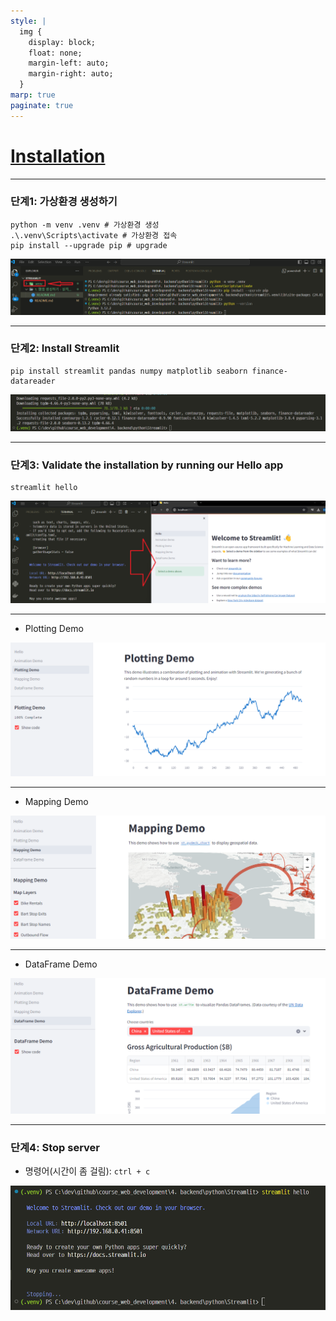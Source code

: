 ```yaml
---
style: |
  img {
    display: block;
    float: none;
    margin-left: auto;
    margin-right: auto;
  }
marp: true
paginate: true
---
```

# [Installation](https://docs.streamlit.io/get-started/installation)

---
### 단계1: 가상환경 생성하기 
```shell
python -m venv .venv # 가상환경 생성 
.\.venv\Scripts\activate # 가상환경 접속 
pip install --upgrade pip # upgrade
```
![alt text](./img/image.png)

---
### 단계2: Install Streamlit
```shell
pip install streamlit pandas numpy matplotlib seaborn finance-datareader
```
![alt text](./img/image-1.png)

---
### 단계3: Validate the installation by running our Hello app
```shell
streamlit hello
```
![alt text](./img/image-2.png)

---
- Plotting Demo

![alt text](./img/image-3.png)

---
- Mapping Demo

![alt text](./img/image-4.png)

---
- DataFrame Demo

![alt text](./img/image-5.png)

---
### 단계4: Stop server
- 명령어(시간이 좀 걸림): `ctrl + c` 

![alt text](./img/image-6.png)


